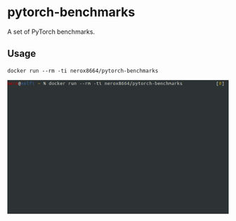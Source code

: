 # pytorch-benchmarks
A set of PyTorch benchmarks.

## Usage

```
docker run --rm -ti nerox8664/pytorch-benchmarks
```

![pytorch_benchmarks.gif](./pytorch_benchmarks.gif)